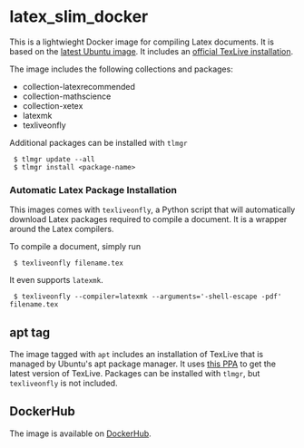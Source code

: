 # latex_slim_docker

This is a lightwieght Docker image for compiling Latex documents. It is based
on the [latest Ubuntu image](https://hub.docker.com/_/ubuntu). It includes an
[official TexLive installation](https://www.tug.org/texlive/quickinstall.html).

The image includes the following collections and packages:
- collection-latexrecommended
- collection-mathscience
- collection-xetex
- latexmk
- texliveonfly

Additional packages can be installed with `tlmgr`
```
 $ tlmgr update --all
 $ tlmgr install <package-name>
```

### Automatic Latex Package Installation

This images comes with `texliveonfly`, a Python script that will automatically
download Latex packages required to compile a document. It is a wrapper around
the Latex compilers.

To compile a document, simply run
```
 $ texliveonfly filename.tex
```

It even supports `latexmk`.
```
 $ texliveonfly --compiler=latexmk --arguments='-shell-escape -pdf' filename.tex
```


## apt tag

The image tagged with `apt` includes an installation of TexLive that is managed
by Ubuntu's apt package manager. It uses [this
PPA](https://launchpad.net/~jonathonf/+archive/ubuntu/texlive) to get the
latest version of TexLive. Packages can be installed with `tlmgr`, but
`texliveonfly` is not included.


## DockerHub

The image is available on [DockerHub](https://hub.docker.com/r/dhna/latex_slim).
